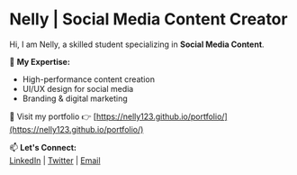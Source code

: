 # Nelly | Social Media Content Creator  
Hi, I am Nelly, a skilled student specializing in **Social Media Content**.  

🌟 **My Expertise:**  
- High-performance content creation  
- UI/UX design for social media  
- Branding & digital marketing  

📌 Visit my portfolio 👉 [https://nelly123.github.io/portfolio/](https://nelly123.github.io/portfolio/)  

📫 **Let's Connect:**  
[LinkedIn](#) | [Twitter](#) | [Email](#)
